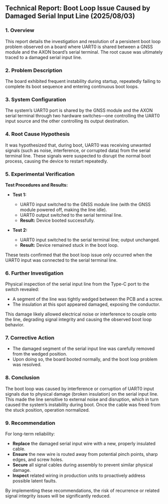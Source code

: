 ## Technical Report: Boot Loop Issue Caused by Damaged Serial Input Line (2025/08/03)

### 1. Overview
This report details the investigation and resolution of a persistent boot loop problem observed on a board where UART0 is shared between a GNSS module and the AXON board’s serial terminal. The root cause was ultimately traced to a damaged serial input line.

### 2. Problem Description

The board exhibited frequent instability during startup, repeatedly failing to complete its boot sequence and entering continuous boot loops.

### 3. System Configuration

The system’s UART0 port is shared by the GNSS module and the AXON serial terminal through two hardware switches—one controlling the UART0 input source and the other controlling its output destination.

### 4. Root Cause Hypothesis

It was hypothesized that, during boot, UART0 was receiving unwanted signals (such as noise, interference, or corrupted data) from the serial terminal line. These signals were suspected to disrupt the normal boot process, causing the device to restart repeatedly.

### 5. Experimental Verification

**Test Procedures and Results:**

- **Test 1:**  
    - UART0 input switched to the GNSS module line (with the GNSS module powered off, making the line idle).
    - UART0 output switched to the serial terminal line.
    - **Result:** Device booted successfully.

- **Test 2:**  
    - UART0 input switched to the serial terminal line; output unchanged.
    - **Result:** Device remained stuck in the boot loop.

These tests confirmed that the boot loop issue only occurred when the UART0 input was connected to the serial terminal line.

### 6. Further Investigation

Physical inspection of the serial input line from the Type-C port to the switch revealed:
- A segment of the line was tightly wedged between the PCB and a screw.
- The insulation at this spot appeared damaged, exposing the conductor.

This damage likely allowed electrical noise or interference to couple onto the line, degrading signal integrity and causing the observed boot loop behavior.

### 7. Corrective Action

- The damaged segment of the serial input line was carefully removed from the wedged position.
- Upon doing so, the board booted normally, and the boot loop problem was resolved.

### 8. Conclusion

The boot loop was caused by interference or corruption of UART0 input signals due to physical damage (broken insulation) on the serial input line. This made the line sensitive to external noise and disruption, which in turn caused the system’s instability during boot. Once the cable was freed from the stuck position, operation normalized.

### 9. Recommendation

For long-term reliability:
- **Replace** the damaged serial input wire with a new, properly insulated cable.
- **Ensure** the new wire is routed away from potential pinch points, sharp edges, and screw holes.
- **Secure** all signal cables during assembly to prevent similar physical damage.
- **Inspect** related wiring in production units to proactively address possible latent faults.

By implementing these recommendations, the risk of recurrence or related signal integrity issues will be significantly reduced.
